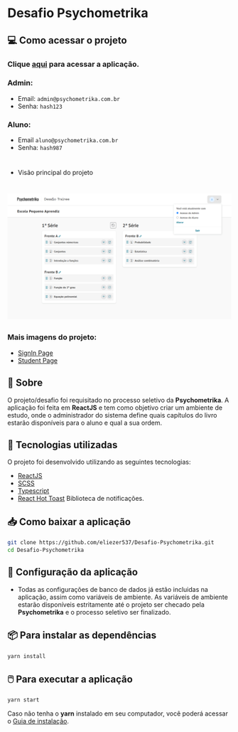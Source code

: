 <h1>
Desafio Psychometrika
</h1>

## 💻 Como acessar o projeto

### Clique [aqui](https://psychometrika-29e1f.web.app/) para acessar a aplicação.
###  Admin:
- Email: ``admin@psychometrika.com.br``
- Senha: ``hash123``
### Aluno:
- Email ``aluno@psychometrika.com.br``
- Senha: ``hash987``

<h1></h1>

- Visão principal do projeto
<h1>
  <img src='./assets-readme/admin-page.png' >
</h1>

<h3>Mais imagens do projeto:</h3>

- [SignIn Page](./assets-readme/signin-page.png)
- [Student Page](./assets-readme/student-page.png)

## 📃 Sobre

O projeto/desafio foi requisitado no processo seletivo da **Psychometrika**. A aplicação foi feita em **ReactJS** e tem como objetivo criar um ambiente de estudo, onde o administrador do sistema define quais capítulos do livro estarão disponíveis para o aluno e qual a sua ordem.

## 🚀 Tecnologias utilizadas

O projeto foi desenvolvido utilizando as seguintes tecnologias:

- [ReactJS](https://reactjs.org/)
- [SCSS](https://sass-lang.com/)
- [Typescript](https://www.typescriptlang.org/)
- [React Hot Toast](https://react-hot-toast.com/) Biblioteca de notificações.
</p>

## 📥 Como baixar a aplicação

```bash
git clone https://github.com/eliezer537/Desafio-Psychometrika.git
cd Desafio-Psychometrika
```

## 📌 Configuração da aplicação
- Todas as configurações de banco de dados já estão incluidas na aplicação, assim como variáveis de ambiente. As variáveis de ambiente estarão disponíveis estritamente até o projeto ser checado pela **Psychometrika** e o processo seletivo ser finalizado.

## 📦 Para instalar as dependências
```bash
yarn install
```

## 🖱️ Para executar a aplicação

```bash
yarn start
```

Caso não tenha o **yarn** instalado em seu computador, você poderá acessar o [Guia de instalação](https://classic.yarnpkg.com/en/docs/install/#debian-stable).
